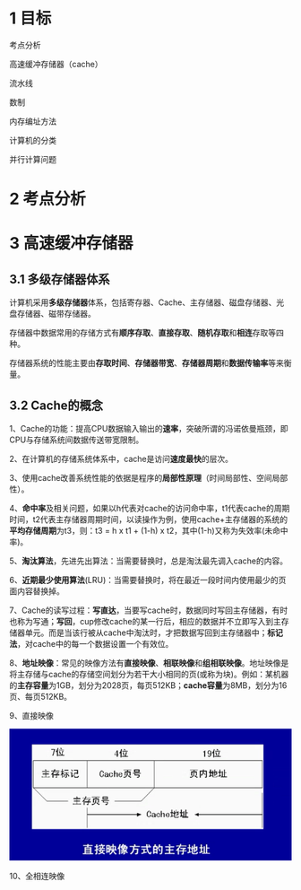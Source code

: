 # 1 目标

考点分析

高速缓冲存储器（cache）

流水线

数制

内存编址方法

计算机的分类

并行计算问题

# 2 考点分析





# 3 高速缓冲存储器

## 3.1 多级存储器体系

计算机采用**多级存储器**体系，包括寄存器、Cache、主存储器、磁盘存储器、光盘存储器、磁带存储器。

存储器中数据常用的存储方式有**顺序存取**、**直接存取**、**随机存取**和**相连**存取等四种。

存储器系统的性能主要由**存取时间**、**存储器带宽**、**存储器周期**和**数据传输率**等来衡量。

## 3.2 Cache的概念

1、Cache的功能：提高CPU数据输入输出的**速率**，突破所谓的冯诺依曼瓶颈，即CPU与存储系统间数据传送带宽限制。

2、在计算机的存储系统体系中，cache是访问**速度最快**的层次。

3、使用cache改善系统性能的依据是程序的**局部性原理**（时间局部性、空间局部性）。

4、**命中率**及相关问题，如果以h代表对cache的访问命中率，t1代表cache的周期时间，t2代表主存储器周期时间，以读操作为例，使用cache+主存储器的系统的**平均存储周期**为t3，则：t3 = h x t1 + (1-h) x t2，其中(1-h)又称为失效率(未命中率)。

5、**淘汰算法**，先进先出算法：当需要替换时，总是淘汰最先调入cache的内容。

6、**近期最少使用算法**(LRU)：当需要替换时，将在最近一段时间内使用最少的页面内容替换掉。

7、Cache的读写过程：**写直达**，当要写cache时，数据同时写回主存储器，有时也称为写通；**写回**，cup修改cache的某一行后，相应的数据并不立即写入到主存储器单元。而是当该行被从cache中淘汰时，才把数据写回到主存储器中；**标记法**，对cache中的每一个数据设置一个有效位。

8、**地址映像**：常见的映像方法有**直接映像**、**相联映像**和**组相联映像**。地址映像是将主存储与cache的存储空间划分为若干大小相同的页(或称为块)。例如：某机器的**主存容量**为1GB，划分为2028页，每页512KB；**cache容量**为8MB，划分为16页、每页512KB。

9、直接映像

![image-20210102152235883](../../../插图/image-20210102152235883.png)

10、全相连映像





